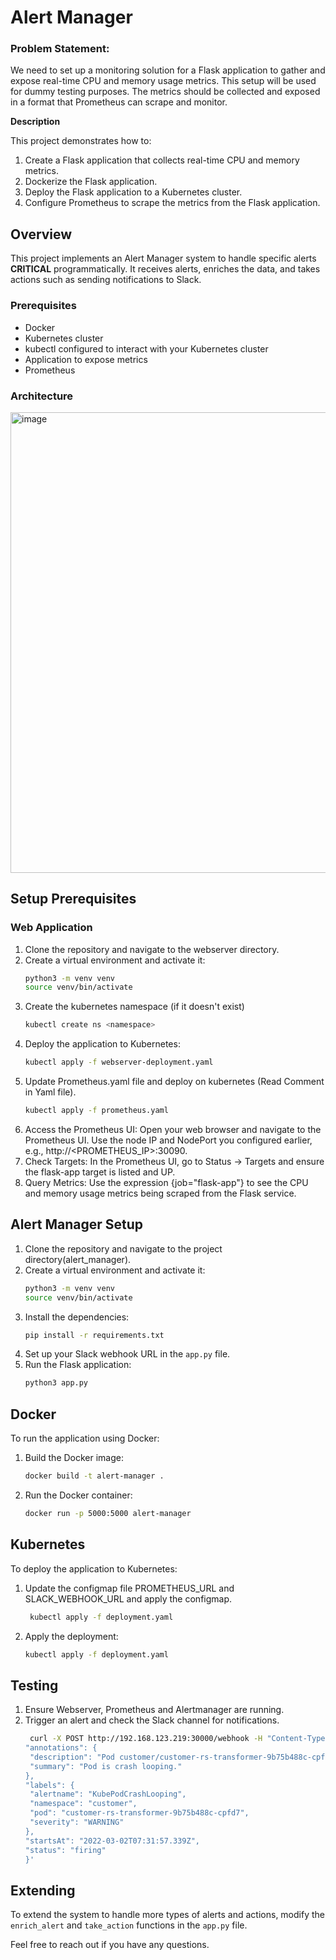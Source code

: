 # Alert Manager

### Problem Statement:

We need to set up a monitoring solution for a Flask application to gather and expose real-time CPU and memory usage metrics. This setup will be used for dummy testing purposes. The metrics should be collected and exposed in a format that Prometheus can scrape and monitor.

**Description**

This project demonstrates how to:

1. Create a Flask application that collects real-time CPU and memory metrics.
2. Dockerize the Flask application.
3. Deploy the Flask application to a Kubernetes cluster.
4. Configure Prometheus to scrape the metrics from the Flask application.

## Overview

This project implements an Alert Manager system to handle specific alerts **CRITICAL** programmatically. It receives alerts, enriches the data, and takes actions such as sending notifications to Slack.

### Prerequisites
- Docker
- Kubernetes cluster
- kubectl configured to interact with your Kubernetes cluster
- Application to expose metrics
- Prometheus

### Architecture

<img width="737" alt="image" src="https://github.com/user-attachments/assets/eb2a6597-ce6e-4b96-90a3-102582e6c76d">

## Setup Prerequisites

### Web Application
1. Clone the repository and navigate to the webserver directory.
2. Create a virtual environment and activate it:
    ```bash
    python3 -m venv venv
    source venv/bin/activate
    ```
3. Create the kubernetes namespace (if it doesn't exist)
    ```bash
    kubectl create ns <namespace>
    ```
5. Deploy the application to Kubernetes:
    ```bash
    kubectl apply -f webserver-deployment.yaml
    ```
6. Update Prometheus.yaml file and deploy on kubernetes (Read Comment in Yaml file).
    ```bash
    kubectl apply -f prometheus.yaml
    ```
7. Access the Prometheus UI: Open your web browser and navigate to the Prometheus UI. Use the node IP and NodePort you configured earlier, e.g., http://<PROMETHEUS_IP>:30090.
8. Check Targets: In the Prometheus UI, go to Status -> Targets and ensure the flask-app target is listed and UP.
9. Query Metrics: Use the expression {job="flask-app"} to see the CPU and memory usage metrics being scraped from the Flask service.

## Alert Manager Setup

1. Clone the repository and navigate to the project directory(alert_manager).
2. Create a virtual environment and activate it:
    ```bash
    python3 -m venv venv
    source venv/bin/activate
    ```
3. Install the dependencies:
    ```bash
    pip install -r requirements.txt
    ```
4. Set up your Slack webhook URL in the `app.py` file.
5. Run the Flask application:
    ```bash
    python3 app.py
    ```

## Docker

To run the application using Docker:

1. Build the Docker image:
    ```bash
    docker build -t alert-manager .
    ```
2. Run the Docker container:
    ```bash
    docker run -p 5000:5000 alert-manager
    ```

## Kubernetes

To deploy the application to Kubernetes:

1. Update the configmap file PROMETHEUS_URL and SLACK_WEBHOOK_URL and apply the configmap.
   ```bash
    kubectl apply -f deployment.yaml
    ```
2. Apply the deployment:
    ```bash
    kubectl apply -f deployment.yaml
    ```

## Testing

1. Ensure Webserver, Prometheus and Alertmanager are running.
2. Trigger an alert and check the Slack channel for notifications.
   ```bash
    curl -X POST http://192.168.123.219:30000/webhook -H "Content-Type: application/json" -d '{
   "annotations": {
    "description": "Pod customer/customer-rs-transformer-9b75b488c-cpfd7 (rs-transformer) is restarting 2.11 times / 10 minutes.",
    "summary": "Pod is crash looping."
   },
   "labels": {
    "alertname": "KubePodCrashLooping",
    "namespace": "customer",
    "pod": "customer-rs-transformer-9b75b488c-cpfd7",
    "severity": "WARNING"
   },
   "startsAt": "2022-03-02T07:31:57.339Z",
   "status": "firing"
   }'
    ```

## Extending

To extend the system to handle more types of alerts and actions, modify the `enrich_alert` and `take_action` functions in the `app.py` file.

Feel free to reach out if you have any questions.
